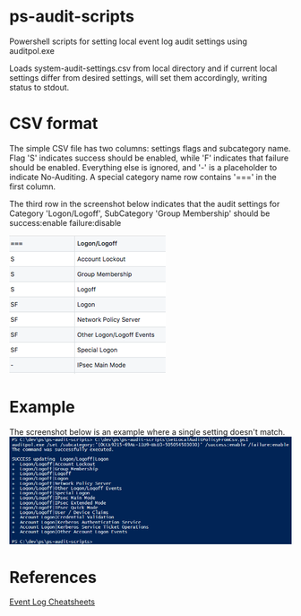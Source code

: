 # ps-audit-scripts
Powershell scripts for setting local event log audit settings using auditpol.exe

Loads system-audit-settings.csv from local directory and if current local settings differ from desired settings, will set them accordingly, writing status to stdout.

# CSV format
The simple CSV file has two columns: settings flags and subcategory name.  Flag 'S' indicates success should be enabled, while 'F' indicates that failure should be enabled.  Everything else is ignored, and '-' is a placeholder to indicate No-Auditing.  A special category name row contains '===' in the first column.

The third row in the screenshot below indicates that the audit settings for Category 'Logon/Logoff', SubCategory 'Group Membership' should be success:enable failure:disable

![screenshot of CSV](misc/screenshot-csv.png)

# Example
The screenshot below is an example where a single setting doesn't match.
![sceenshot](misc/screenshot-audit-sync.png)

# References
[Event Log Cheatsheets](https://www.malwarearchaeology.com/cheat-sheets/)

